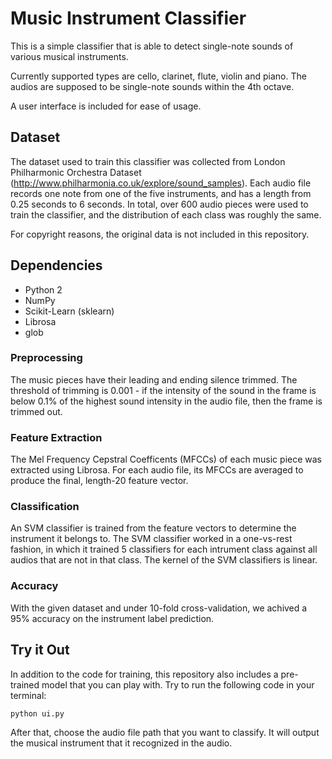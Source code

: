 # Music Instrument Classifier

This is a simple classifier that is able to detect single-note sounds of various musical instruments.

Currently supported types are cello, clarinet, flute, violin and piano. The audios are supposed to be single-note sounds within the 4th octave.

A user interface is included for ease of usage.



## Dataset

The dataset used to train this classifier was collected from London Philharmonic Orchestra Dataset (http://www.philharmonia.co.uk/explore/sound_samples). Each audio file records one note from one of the five instruments, and has a length from 0.25 seconds to 6 seconds. In total, over 600 audio pieces were used to train the classifier, and the distribution of each class was roughly the same. 

For copyright reasons, the original data is not included in this repository. 


## Dependencies

 - Python 2
 - NumPy
 - Scikit-Learn (sklearn)
 - Librosa
 - glob


### Preprocessing

The music pieces have their leading and ending silence trimmed. The threshold of trimming is 0.001 - if the intensity of the sound in the frame is below 0.1% of the highest sound intensity in the audio file, then the frame is trimmed out. 

### Feature Extraction

The Mel Frequency Cepstral Coefficents (MFCCs) of each music piece was extracted using Librosa. For each audio file, its MFCCs are averaged to produce the final, length-20 feature vector. 

### Classification

An SVM classifier is trained from the feature vectors to determine the instrument it belongs to. The SVM classifier worked in a one-vs-rest fashion, in which it trained 5 classifiers for each intrument class against all audios that are not in that class. The kernel of the SVM classifiers is linear. 


### Accuracy

With the given dataset and under 10-fold cross-validation, we achived a 95% accuracy on the instrument label prediction.

## Try it Out

In addition to the code for training, this repository also includes a pre-trained model that you can play with. Try to run the following code in your terminal:

    python ui.py

After that, choose the audio file path that you want to classify. It will output the musical instrument that it recognized in the audio.
